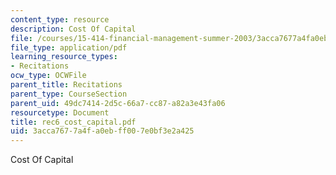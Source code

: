 ```yaml
---
content_type: resource
description: Cost Of Capital
file: /courses/15-414-financial-management-summer-2003/3acca7677a4fa0ebff007e0bf3e2a425_rec6_cost_capital.pdf
file_type: application/pdf
learning_resource_types:
- Recitations
ocw_type: OCWFile
parent_title: Recitations
parent_type: CourseSection
parent_uid: 49dc7414-2d5c-66a7-cc87-a82a3e43fa06
resourcetype: Document
title: rec6_cost_capital.pdf
uid: 3acca767-7a4f-a0eb-ff00-7e0bf3e2a425
---
```

Cost Of Capital

